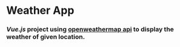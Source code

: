 # Weather App

### _Vue.js_ project using [openweathermap api](https://openweathermap.org/) to display the weather of given location.
